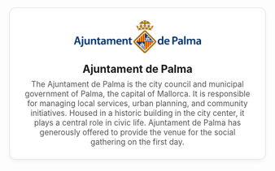 <style>
.partner-container {
  display: flex;
  flex-direction: column;
  gap: 2rem;
  margin-top: 2rem;
}

.partner-card {
  display: flex;
  flex-direction: column;
  align-items: center;
  border: 1px solid #e0e0e0;
  border-radius: 12px;
  padding: 1.5rem;
  box-shadow: 0 4px 8px rgba(0,0,0,0.05);
  background-color: #fff;
  transition: transform 0.2s ease;
  text-align: center;
}

.partner-card:hover {
  transform: translateY(-4px);
}

.partner-logo {
  max-width: 250px;
  margin-bottom: 1rem;
}

.partner-logo img {
  width: 100%;
  height: auto;
  object-fit: contain;
}

.partner-details h3 {
  margin: 0 0 0.5rem;
  font-size: 1.3rem;
}

.partner-details p {
  margin: 0;
  color: #555;
  font-size: 0.95rem;
}

.partner-link {
  text-decoration: none;
  color: inherit;
}
</style>

<div class="partner-container">

  <a class="partner-link" href="https://www.palma.es/" target="_blank">
    <div class="partner-card">
      <div class="partner-logo">
        <img src="/assets/image26/partners/Ajuntament-de-Palma.jpg" alt="Ajuntament de Palma logo">
      </div>
      <div class="partner-details">
        <h3>Ajuntament de Palma</h3>
        <p>The Ajuntament de Palma is the city council and municipal government of Palma, the capital of Mallorca. It is responsible for managing local services, urban planning, and community initiatives. Housed in a historic building in the city center, it plays a central role in civic life. Ajuntament de Palma has generously offered to provide the venue for the social gathering on the first day.</p>
      </div>
    </div>
  </a>

</div>
